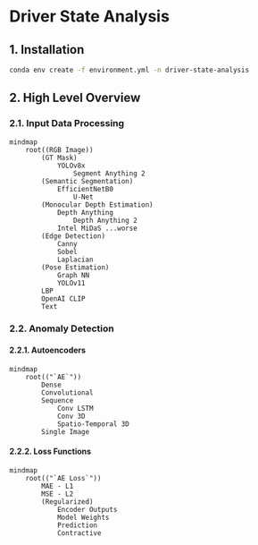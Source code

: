 # Driver State Analysis

## 1. Installation

```bash
conda env create -f environment.yml -n driver-state-analysis
```

## 2. High Level Overview

### 2.1. Input Data Processing

```mermaid
mindmap
    root((RGB Image))
        (GT Mask)
            YOLOv8x
                Segment Anything 2
        (Semantic Segmentation)
            EfficientNetB0
                U-Net
        (Monocular Depth Estimation)
            Depth Anything
                Depth Anything 2
            Intel MiDaS ...worse
        (Edge Detection)
            Canny
            Sobel
            Laplacian
        (Pose Estimation)
            Graph NN
            YOLOv11
        LBP
        OpenAI CLIP
        Text
```

### 2.2. Anomaly Detection

#### 2.2.1. Autoencoders

```mermaid
mindmap
    root(("`AE`"))
        Dense
        Convolutional
        Sequence
            Conv LSTM
            Conv 3D
            Spatio-Temporal 3D
        Single Image
```

#### 2.2.2. Loss Functions

```mermaid
mindmap
    root(("`AE Loss`"))
        MAE - L1
        MSE - L2
        (Regularized)
            Encoder Outputs
            Model Weights
            Prediction
            Contractive
```
